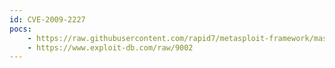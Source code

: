 ```yaml
---
id: CVE-2009-2227
pocs:
    - https://raw.githubusercontent.com/rapid7/metasploit-framework/master/modules/exploits/windows/misc/bopup_comm.rb
    - https://www.exploit-db.com/raw/9002
---
```

